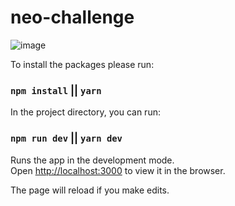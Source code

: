 # neo-challenge
![image](https://user-images.githubusercontent.com/67654630/156940116-b8cb67cd-2196-4f78-ba0a-d2e0cd5f4f53.png)

To install the packages please run: 
### `npm install` || `yarn`

In the project directory, you can run:

### `npm run dev` || `yarn dev`

Runs the app in the development mode.\
Open [http://localhost:3000](http://localhost:3000) to view it in the browser.

The page will reload if you make edits.
